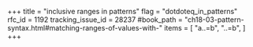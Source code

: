 +++
title = "inclusive ranges in patterns"
flag = "dotdoteq_in_patterns"
rfc_id = 1192
tracking_issue_id = 28237
#book_path = "ch18-03-pattern-syntax.html#matching-ranges-of-values-with-"
items = [
    "a..=b",
    "..=b",
]
+++
